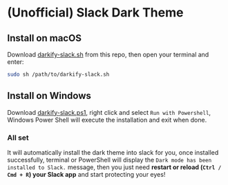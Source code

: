 # (Unofficial) Slack Dark Theme

## Install on macOS

Download [darkify-slack.sh](https://raw.githubusercontent.com/CaliCastle/slack-dark-theme/master/darkify-slack.sh) from this repo, then open your terminal and enter:

```bash
sudo sh /path/to/darkify-slack.sh
```

## Install on Windows

Download [darkify-slack.ps1](https://raw.githubusercontent.com/CaliCastle/slack-dark-theme/master/darkify-slack.ps1), right click and select `Run with Powershell`, Windows Power Shell will execute the installation and exit when done.

### All set

It will automatically install the dark theme into slack for you, once installed successfully, terminal or PowerShell will display the `Dark mode has been installed to Slack.` message, then you just need **restart or reload (`Ctrl / Cmd + R`) your Slack app** and start protecting your eyes!
